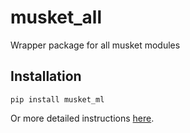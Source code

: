 # musket_all
Wrapper package for all musket modules

## Installation

```
pip install musket_ml
```
Or more detailed instructions [here](https://musket-ml.github.io/webdocs/generic/#installation).
